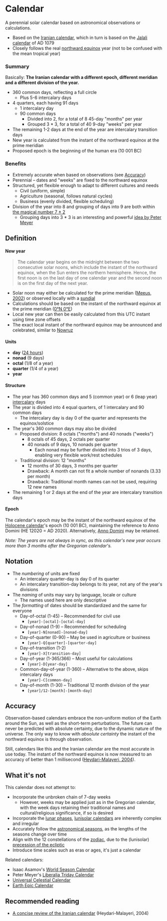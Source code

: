# Calendar

A perennial solar calendar based on astronomical observations or calculations.

- Based on the [Iranian calendar](https://en.wikipedia.org/wiki/Solar_Hijri_calendar), which in turn is based on the [Jalali calendar](https://en.wikipedia.org/wiki/Jalali_calendar) of AD 1079
- Closely follows the real [northward equinox](https://en.wikipedia.org/wiki/March_equinox) year (not to be confused with the mean tropical year)

### Summary

Basically: **The Iranian calendar with a different epoch, different meridian and a different division of the year.**

- 360 common days, reflecting a full circle
  - Plus 5-6 intercalary days
- 4 quarters, each having 91 days
  - 1 intercalary day
  - 90 common days
    - Divided into 2, for a total of 8 45-day "months" per year
    - Grouped 3 * 3, for a total of 40 9-day "weeks" per year
- The remaining 1-2 days at the end of the year are intercalary transition days
- New year is calculated from the instant of the northward equinox at the prime meridian
- Proposed epoch is the beginning of the human era (10 001 BC)

### Benefits

- Extremely accurate when based on observations (see [Accuracy](#accuracy))
- Perennial – dates and "weeks" are fixed to the northward equinox
- Structured, yet flexible enough to adapt to different cultures and needs
  - Civil (uniform, simple)
  - Agriculture (seasonal, follows natural cycles)
  - Business (evenly divided, flexible scheduling)
- Division of the year into 8 and grouping of days into 9 are both within [the magical number 7 ± 2](https://en.wikipedia.org/wiki/The_Magical_Number_Seven,_Plus_or_Minus_Two)
  - Grouping days into 3 * 3 is an interesting and powerful [idea by Peter Meyer](https://www.hermetic.ch/cal_stud/ltc/ltc.htm#advantages)

## Definition

#### New year

> The calendar year begins on the midnight between the two consecutive solar noons, which include the instant of the northward equinox, when the Sun enters the northern hemisphere. Hence, the first noon is on the last day of one calendar year and the second noon is on the first day of the next year.

- Solar noon may either be calculated for the prime meridian ([Meeus, 2002](https://www.willbell.com/math/moremorsels.HTM)) or observed locally with a [sundial](https://en.wikipedia.org/wiki/Sundial)
- Calculations should be based on the instant of the northward equinox at the prime meridian ([0°N 0°E](https://en.wikipedia.org/wiki/Null_Island))
- Local new year can then be easily calculated from this UTC instant using time zone offsets
- The exact local instant of the northward equinox may be announced and celebrated, similar to [Nowruz](https://en.wikipedia.org/wiki/Nowruz)

#### Units

- **day** ([24 hours](https://en.wikipedia.org/wiki/Nychthemeron))
- **nonad** (9 days)
- **octal** (1/8 of a year)
- **quarter** (1/4 of a year)
- **year**

#### Structure

- The year has 360 common days and 5 (common year) or 6 (leap year) [intercalary](https://en.wikipedia.org/wiki/Intercalation_(timekeeping)) days
- The year is divided into 4 equal quarters, of 1 intercalary and 90 common days
  - The intercalary day is day 0 of the quarter and represents the equinox/solstice
- The year's 360 common days may also be divided
  - Proposed division: 8 octals ("months") and 40 nonads ("weeks")
    - 8 octals of 45 days, 2 octals per quarter
    - 40 nonads of 9 days, 10 nonads per quarter
      - Each nonad may be further divided into 3 trios of 3 days, enabling very flexible work/rest schedules
  - Traditional division: 12 "months"
    - 12 months of 30 days, 3 months per quarter
    - Drawback: A month can not fit a whole number of nonands (3.33 per month)
    - Drawback: Traditional month names can not be used, requiring 12 new names
 - The remaining 1 or 2 days at the end of the year are intercalary transition days

#### Epoch

The calendar's epoch may be the instant of the northward equinox of the [Holocene calendar](https://en.wikipedia.org/wiki/Holocene_calendar)'s epoch (10 001 BC), maintaining the reference to Anno Domini (HE 12020 = AD 2020). Alternatively, [Anno Domini](https://en.wikipedia.org/wiki/Anno_Domini) may be retained.

_Note: The years are not always in sync, as this calendar's new year occurs more than 3 months after the Gregorian calendar's._

## Notation

- The _numbering_ of units are fixed
  - An intercalary quarter-day is day 0 of its quarter
  - An intercalary transition-day belongs to its year, not any of the year's divisions
- The _naming_ of units may vary by language, locale or culture
  - The names used here are only descriptive
- The _formatting_ of dates should be standardized and the same for everyone
  - Day-of-octal (1-45) – Recommended for civil use
    - `[year]-[octal]-[octal-day]`
  - Day-of-nonad (1-9) – Recommended for scheduling
    - `[year]-N[nonad]-[nonad-day]`
  - Day-of-quarter (0-90) – May be used in agriculture or business
    - `[year]-Q[quarter]-[quarter-day]`
  - Day-of-transition (1-2)
    - `[year]-X[transition-day]`
  - Day-of-year (1-365/366) – Most useful for calculations
    - `[year]-D[year-day]`
  - Common-day-of-year (1-360) – Alternative to the above, skips intercalary days
    - `[year]-C[common-day]`
  - Day-of-month (1-30) – Traditional 12 month division of the year
    - `[year]/12-[month]-[month-day]`

## Accuracy

Observation-based calendars embrace the non-uniform motion of the Earth around the Sun, as well as the short-term perturbations. The future can never be predicted with absolute certainty, due to the dynamic nature of the universe. The only way to know with _absolute certainty_ the instant of the northward equinox is through observation.

Still, calendars like this and the Iranian calendar are the most accurate in use today. The instant of the northward equinox is now measured to an accuracy of better than 1 millisecond ([Heydari-Malayeri, 2004](http://aramis.obspm.fr/~heydari/divers/ir-cal-eng.html)).

## What it's not

This calendar does not attempt to:

- Incorporate the unbroken chain of 7-day weeks
  - However, weeks may be applied just as in the Gregorian calendar, with the week days retaining their traditional names and cultural/religious significance, if so is desired
- Incorporate the [lunar phases](https://en.wikipedia.org/wiki/Lunar_phase), [lunisolar calendars](https://en.wikipedia.org/wiki/Lunisolar_calendar) are inherently complex and irregular
- Accurately follow the [astronomical seasons](https://en.wikipedia.org/wiki/Season#Astronomical), as the lengths of the seasons change over time
- Align with the 12 constellations of the [zodiac](https://en.wikipedia.org/wiki/Zodiac), due to the (lunisolar) [precession of the ecliptic](https://en.wikipedia.org/wiki/Axial_precession)
- Introduce time scales such as eras or ages, it's just a calendar

Related calendars:
- Isaac Asamov's [World Season Calendar](https://en.wikipedia.org/wiki/Isaac_Asimov#Calendar)
- Peter Meyer's [Liberalia Triday Calendar](https://www.hermetic.ch/cal_stud/ltc/ltc.htm)
- [Universal Celestial Calendar](https://www.universalcelestialcalendar.com/)
- [Earth Epic Calendar](https://earthepiccalendar.com/)

## Recommended reading

- [A concise review of the Iranian calendar](http://aramis.obspm.fr/~heydari/divers/ir-cal-eng.html) (Heydari-Malayeri, 2004)
